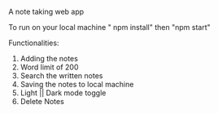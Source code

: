 A note taking web app

To run on your local machine " npm install" then "npm start"

Functionalities:

1. Adding the notes
2. Word limit of 200
3. Search the written notes
4. Saving the notes to local machine
5. Light || Dark mode toggle 
6. Delete Notes
